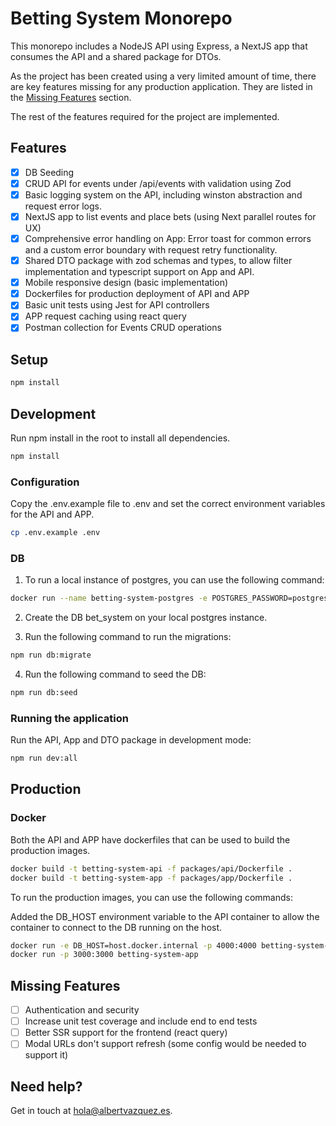 # Betting System Monorepo

This monorepo includes a NodeJS API using Express, a NextJS app that consumes the API and a shared package for DTOs.

As the project has been created using a very limited amount of time, there are key features missing for any production application. They are listed in the [Missing Features](#missing-features) section.

The rest of the features required for the project are implemented.

## Features

- [x] DB Seeding
- [x] CRUD API for events under /api/events with validation using Zod
- [x] Basic logging system on the API, including winston abstraction and request error logs.
- [x] NextJS app to list events and place bets (using Next parallel routes for UX)
- [x] Comprehensive error handling on App: Error toast for common errors and a custom error boundary with request retry functionality.
- [x] Shared DTO package with zod schemas and types, to allow filter implementation and typescript support on App and API.
- [x] Mobile responsive design (basic implementation)
- [x] Dockerfiles for production deployment of API and APP
- [x] Basic unit tests using Jest for API controllers
- [x] APP request caching using react query
- [x] Postman collection for Events CRUD operations

## Setup

```bash
npm install
```

## Development

Run npm install in the root to install all dependencies.

```bash
npm install
```

### Configuration

Copy the .env.example file to .env and set the correct environment variables for the API and APP.

```bash
cp .env.example .env
```

### DB

1. To run a local instance of postgres, you can use the following command:

```bash
docker run --name betting-system-postgres -e POSTGRES_PASSWORD=postgres -p 5432:5432 -d postgres
```

2. Create the DB bet_system on your local postgres instance.

3. Run the following command to run the migrations:

```bash
npm run db:migrate
```

4. Run the following command to seed the DB:

```bash
npm run db:seed
```


### Running the application
Run the API, App and DTO package in development mode:

```bash
npm run dev:all
```

## Production

### Docker

Both the API and APP have dockerfiles that can be used to build the production images.

```bash
docker build -t betting-system-api -f packages/api/Dockerfile .
docker build -t betting-system-app -f packages/app/Dockerfile .
```

To run the production images, you can use the following commands:

Added the DB_HOST environment variable to the API container to allow the container to connect to the DB running on the host.
```bash
docker run -e DB_HOST=host.docker.internal -p 4000:4000 betting-system-api
docker run -p 3000:3000 betting-system-app
```

## Missing Features

- [ ] Authentication and security
- [ ] Increase unit test coverage and include end to end tests
- [ ] Better SSR support for the frontend (react query)
- [ ] Modal URLs don't support refresh (some config would be needed to support it)

## Need help?

Get in touch at hola@albertvazquez.es.
